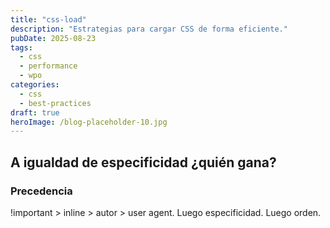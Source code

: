 ```yaml
---
title: "css-load"
description: "Estrategias para cargar CSS de forma eficiente."
pubDate: 2025-08-23
tags:
  - css
  - performance
  - wpo
categories:
  - css
  - best-practices
draft: true
heroImage: /blog-placeholder-10.jpg
---
```


## A igualdad de especificidad ¿quién gana?

### Precedencia

!important > inline > autor > user agent. Luego especificidad. Luego orden.
